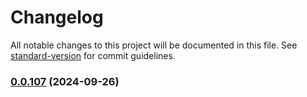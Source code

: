 # Changelog

All notable changes to this project will be documented in this file. See [standard-version](https://github.com/conventional-changelog/standard-version) for commit guidelines.

### [0.0.107](https://github.com/RubricLab/rubric/compare/v0.0.55...v0.0.107) (2024-09-26)
